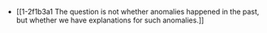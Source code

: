 - [[1-2f1b3a1 The question is not whether anomalies happened in the past, but whether we have explanations for such anomalies.]]
